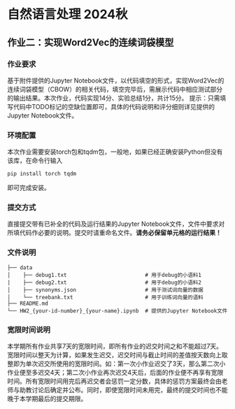 # 自然语言处理 2024秋

## 作业二：实现Word2Vec的连续词袋模型

### 作业要求

基于附件提供的Jupyter Notebook文件，以代码填空的形式，实现Word2Vec的连续词袋模型（CBOW）的相关代码，填空完毕后，需展示代码中相应测试部分的输出结果。本次作业，代码实现14分、实验总结1分，共计15分。
提示：只需填写代码中TODO标记的空缺位置即可，具体的代码说明和评分细则详见提供的Jupyter Notebook文件。

### 环境配置

本次作业需要安装torch包和tqdm包，一般地，如果已经正确安装Python但没有该库，在命令行输入

```
pip install torch tqdm
```

即可完成安装。

### 提交方式

直接提交带有已补全的代码及运行结果的Jupyter Notebook文件，文件中要求对所填代码作必要的说明。提交时请重命名文件。**请务必保留单元格的运行结果！**

### 文件说明

```
├── data
│    ├── debug1.txt                         # 用于debug的小语料1
|    ├── debug2.txt                         # 用于debug的小语料2
│    ├── synonyms.json                      # 用于测试词向量的数据
│    └── treebank.txt                       # 用于训练词向量的语料
├── README.md
└── HW2_{your-id-number}_{your-name}.ipynb  # 提供的Jupyter Notebook文件
```

### 宽限时间说明

本学期所有作业共享7天的宽限时间，即所有作业的迟交时间之和不能超过7天。宽限时间以整天为计算，如果发生迟交，迟交时间与截止时间的差值按天数向上取整即为单次迟交所使用的宽限时间。如：第一次小作业迟交了3天，那么第二次小作业便至多迟交4天；第二次小作业再次迟交4天后，后面的作业便不再享有宽限时间。所有宽限时间用完后再迟交者会惩罚一定分数，具体的惩罚方案最终会由老师与助教讨论后确定并公布。同时，即使宽限时间未用完，最终的提交时间也不能晚于本学期最后的提交期限。